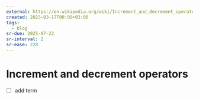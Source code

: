```yaml
---
external: https://en.wikipedia.org/wiki/Increment_and_decrement_operators
created: 2023-03-17T00:00+03:00
tags:
  - blog
sr-due: 2025-07-22
sr-interval: 2
sr-ease: 228
---
```


# Increment and decrement operators

- [ ] add term
